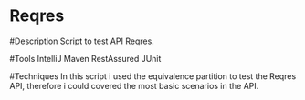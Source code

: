 # Reqres

#Description 
Script to test API Reqres.

#Tools
IntelliJ
Maven
RestAssured
JUnit

#Techniques
In this script i used the equivalence partition to test the Reqres API, therefore i could covered the most basic scenarios in the API.
